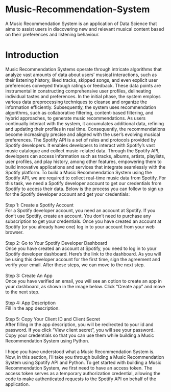 # Music-Recommendation-System
A Music Recommendation System is an application of Data Science that aims to assist users in discovering new and relevant musical content based on their preferences and listening behaviour. 
# Introduction
Music Recommendation Systems operate through intricate algorithms that analyze vast amounts of data about users’ musical interactions, such as their listening history, liked tracks, skipped songs, and even explicit user preferences conveyed through ratings or feedback. These data points are instrumental in constructing comprehensive user profiles, delineating individual tastes and preferences. In the initial phase, the system employs various data preprocessing techniques to cleanse and organize the information efficiently. Subsequently, the system uses recommendation algorithms, such as collaborative filtering, content-based filtering, and hybrid approaches, to generate music recommendations. As users continually interact with the system, it accumulates additional data, refining and updating their profiles in real time. Consequently, the recommendations become increasingly precise and aligned with the user’s evolving musical preferences. The Spotify API is a set of rules and protocols provided by Spotify developers. It enables developers to interact with Spotify’s vast music catalogue and collect music-related data. Through the Spotify API, developers can access information such as tracks, albums, artists, playlists, user profiles, and play history, among other features, empowering them to build innovative applications and services that integrate seamlessly with the Spotify platform. To build a Music Recommendation System using the Spotify API, we are required to collect real-time music data from Spotify. For this task, we need a Spotify developer account to get our credentials from Spotify to access their data. Below is the process you can follow to sign up for the Spotify developer account and get your credentials:
<br>
<br>
Step 1: Create a Spotify Account
<br>
For a Spotify developer account, you need an account at Spotify. If you don’t use Spotify, create an account. You don’t need to purchase any subscription to get your credentials. Once you have created an account at Spotify (or you already have one) log in to your account from your web browser.
<br>
<br>
Step 2: Go to Your Spotify Developer Dashboard
<br>
Once you have created an account at Spotify, you need to log in to your Spotify developer dashboard. Here’s the link to the dashboard. As you will be using this developer account for the first time, sign the agreement and verify your email. After these steps, we can move to the next step.
<br>
<br>
Step 3: Create An App
<br>
Once you have verified an email, you will see an option to create an app in your dashboard, as shown in the image below. Click “Create app” and move to the next step.
<br>
<br>
Step 4: App Description
<br>
Fill in the app description. 
<br>
<br>
Step 5: Copy Your Client ID and Client Secret
<br>
After filling in the app description, you will be redirected to your id and password. If you click “View client secret”, you will see your password. Copy your credentials so that you can use them while building a Music Recommendation System using Python.
<br>
<br>
I hope you have understood what a Music Recommendation System is. Now, in this section, I’ll take you through building a Music Recommendation System using Spotify API and Python. To get started with building a Music Recommendation System, we first need to have an access token. The access token serves as a temporary authorization credential, allowing the code to make authenticated requests to the Spotify API on behalf of the application. 
